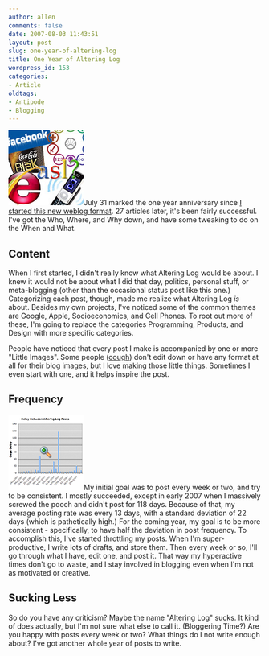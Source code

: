 ```yaml
---
author: allen
comments: false
date: 2007-08-03 11:43:51
layout: post
slug: one-year-of-altering-log
title: One Year of Altering Log
wordpress_id: 153
categories:
- Article
oldtags:
- Antipode
- Blogging
---
```


![Some of the stuff I've written about.](/images/wp-uploads/2007/07/one_year.jpg)July 31 marked the one year anniversary since [I started this new weblog format](http://www.alteringtime.com/log/archives/60). 27 articles later, it's been fairly successful. I've got the Who, Where, and Why down, and have some tweaking to do on the When and What.


## Content


When I first started, I didn't really know what Altering Log would be about. I knew it would not be about what I did that day, politics, personal stuff, or meta-blogging (other than the occasional status post like this one.) Categorizing each post, though, made me realize what Altering Log _is_ about. Besides my own projects, I've noticed some of the common themes are Google, Apple, Socioeconomics, and Cell Phones. To root out more of these, I'm going to replace the categories Programming, Products, and Design with more specific categories.

People have noticed that every post I make is accompanied by one or more "Little Images". Some people ([cough](http://blog.dreamhost.com/2007/07/13/friggatriskaidekaphobia/)) don't edit down or have any format at all for their blog images, but I love making those little things. Sometimes I even start with one, and it helps inspire the post.


## Frequency


[![See a graph of the first year's post frequency.](/images/wp-uploads/2007/08/first_year_thumbnail.png)](/images/wp-uploads/2007/08/first_year_graph.png)My initial goal was to post every week or two, and try to be consistent. I mostly succeeded, except in early 2007 when I massively screwed the pooch and didn't post for 118 days. Because of that, my average posting rate was every 13 days, with a standard deviation of 22 days (which is pathetically high.) For the coming year, my goal is to be more consistent - specifically, to have half the deviation in post frequency. To accomplish this, I've started throttling my posts. When I'm super-productive, I write lots of drafts, and store them. Then every week or so, I'll go through what I have, edit one, and post it. That way my hyperactive times don't go to waste, and I stay involved in blogging even when I'm not as motivated or creative.


## Sucking Less


So do you have any criticism? Maybe the name "Altering Log" sucks. It kind of does actually, but I'm not sure what else to call it. (Bloggering Time?) Are you happy with posts every week or two? What things do I not write enough about? I've got another whole year of posts to write.
